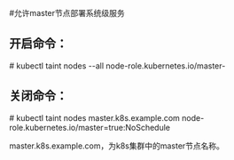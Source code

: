 #允许master节点部署系统级服务

## 开启命令：
\# kubectl taint nodes --all node-role.kubernetes.io/master-

## 关闭命令：
\# kubectl taint nodes master.k8s.example.com node-role.kubernetes.io/master=true:NoSchedule

master.k8s.example.com，为k8s集群中的master节点名称。